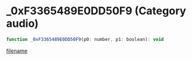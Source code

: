 # _0xF3365489E0DD50F9 (Category audio)

```js
function _0xF3365489E0DD50F9(p0: number, p1: boolean): void
```

[filename](_0xF3365489E0DD50F9_m.md ':include')